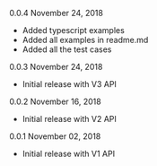 0.0.4 November 24, 2018
  - Added typescript examples
  - Added all examples in readme.md
  - Added all the test cases

0.0.3 November 24, 2018
  - Initial release with V3 API

0.0.2 November 16, 2018
  - Initial release with V2 API

0.0.1 November 02, 2018
  - Initial release with V1 API